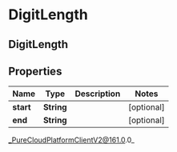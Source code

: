 # DigitLength

## DigitLength

## Properties

|Name | Type | Description | Notes|
|------------ | ------------- | ------------- | -------------|
| **start** | **String** |  | [optional] |
| **end** | **String** |  | [optional] |



_PureCloudPlatformClientV2@161.0.0_
